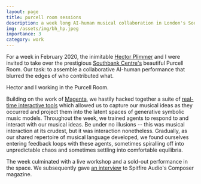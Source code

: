 ```yaml
---
layout: page
title: purcell room sessions
description: a week long AI-human musical collaboration in London's Southbank Centre
img: /assets/img/bh_hp.jpeg
importance: 3
category: work
---
```


For a week in February 2020, the inimitable <a href="https://hector-plimmer.bandcamp.com/">Hector Plimmer</a> and I were invited to take over the prestigious <a href="https://www.southbankcentre.co.uk/">Southbank Centre's</a> beautiful Purcell Room.
Our task: to assemble a collaborative AI-human performance that blurred the edges of who contributed what.

<div class="row">
    <div class="col-sm mt-3 mt-md-0">
        <img class="img-fluid rounded z-depth-1" src="{{ '/assets/img/bh_hp.jpeg' | relative_url }}" alt="" title="ben hayes and hector plimmer"/>
    </div>
</div>
<div class="caption">
    Hector and I working in the Purcell Room.
</div>

Building on the work of <a href="https://magenta.tensorflow.org/">Magenta</a>, we hastily hacked together a suite of <a href="https://github.com/ben-hayes/southbank_ai">real-time interactive tools</a> which allowed us to capture our musical ideas as they occurred and project them into the latent spaces of generative symbolic music models.
Throughout the week, we trained agents to respond to and interact with our musical ideas.
Be under no illusions -- this was musical interaction at its crudest, but it was interaction nonetheless.
Gradually, as our shared repertoire of musical language developed, we found ourselves entering feedback loops with these agents, sometimes spiralling off into unpredictable chaos and sometimes settling into comfortable equilibria.

The week culminated with a live workshop and a sold-out performance in the space.
We subsequently gave <a href="https://composer.spitfireaudio.com/en/articles/ben-hayes-hector-plimmer-artificial-parameters">an interview</a> to Spitfire Audio's Composer magazine.
